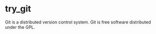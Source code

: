 # try_git
Git is a distributed version control system.
Git is free software distributed under the GPL.